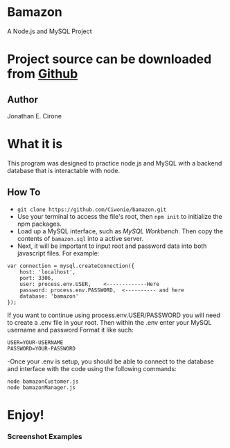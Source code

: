 # Bamazon 
A Node.js and MySQL Project

# Project source can be downloaded from [Github](https://github.com/Ciwonie/bamazon.git)

## Author
Jonathan E. Cirone

# What it is
This program was designed to practice node.js and MySQL with a backend database that is interactable with node.

## How To
- ``` git clone https://github.com/Ciwonie/bamazon.git ```
- Use your terminal to access the file's root, then ``` npm init ``` to initialize the npm packages.
- Load up a MySQL interface, such as *MySQL Workbench*. Then copy the contents of ```bamazon.sql``` into a active server.
- Next, it will be important to input root and password data into both javascript files. For example:
```
var connection = mysql.createConnection({
    host: 'localhost',
    port: 3306,
    user: process.env.USER,    <-------------Here
    password: process.env.PASSWORD,  <---------- and here
    database: 'bamazon'
});
```
If you want to continue using process.env.USER/PASSWORD you will need to create a .env file in your root. Then within the .env enter your
MySQL username and password
Format it like such:
```
USER=YOUR-USERNAME
PASSWORD=YOUR-PASSWORD

```
-Once your .env is setup, you should be able to connect to the database and interface with the code using the following commands:
```
node bamazonCustomer.js
node bamazonManager.js
```

# Enjoy!


### Screenshot Examples


